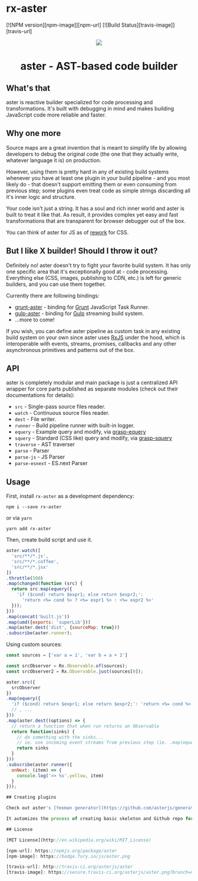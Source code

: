 # rx-aster
[![NPM version][npm-image]][npm-url]
[![Build Status][travis-image]][travis-url]

<p align="center">
  <img src="https://avatars2.githubusercontent.com/u/6579498?s=300" />
</p>

<h1 align="center">aster - AST-based code builder</h1>

## What's that

aster is reactive builder specialized for code processing and transformations. It's built with debugging in mind and makes building JavaScript code more reliable and faster.

## Why one more

Source maps are a great invention that is meant to simplify life by allowing developers to debug the original code (the one that they actually write, whatever language it is) on production.

However, using them is pretty hard in any of existing build systems whenever you have at least one plugin in your build pipeline - and you most likely do - that doesn't support emitting them or even consuming from previous step; some plugins even treat code as simple strings discarding all it's inner logic and structure.

Your code isn't just a string. It has a soul and rich inner world and aster is built to treat it like that. As result, it provides complex yet easy and fast transformations that are transparent for browser debugger out of the box.

You can think of aster for JS as of [rework](https://github.com/reworkcss/rework) for CSS.

## But I like X builder! Should I throw it out?

Definitely no! aster doesn't try to fight your favorite build system. It has only one specific area that it's exceptionally good at - code processing. Everything else (CSS, images, publishing to CDN, etc.) is left for generic builders, and you can use them together.

Currently there are following bindings:

 * [grunt-aster](https://github.com/asterjs/grunt-aster) - binding for [Grunt](http://gruntjs.com/) JavaScript Task Runner.
 * [gulp-aster](https://github.com/asterjs/gulp-aster) - binding for [Gulp](http://gulpjs.com/) streaming build system.
 * ...more to come!

If you wish, you can define aster pipeline as custom task in any existing build system on your own since aster uses [RxJS](http://reactive-extensions.github.io/RxJS/) under the hood, which is interoperable with events, streams, promises, callbacks and any other asynchronous primitives and patterns out of the box.

## API

aster is completely modular and main package is just a centralized API wrapper for core parts published as separate modules (check out their documentations for details):

* `src` - Single-pass source files reader.
* `watch` - Continuous source files reader.
* `dest` - File writer.
* `runner` - Build pipeline runner with built-in logger.
* `equery` - Example query and modify, via [grasp-equery](http://www.graspjs.com/docs/equery/)
* `squery` - Standard (CSS like) query and modify, via [grasp-squery](http://www.graspjs.com/docs/squery/)
* `traverse` - AST traverser
* `parse` - Parser
* `parse-js` - JS Parser
* `parse-esnext` - ES.next Parser

## Usage

First, install `rx-aster` as a development dependency:

```shell
npm i --save rx-aster
```

or via `yarn`

```shell
yarn add rx-aster
```

Then, create build script and use it.

```javascript
aster.watch([
  'src/**/*.js',
  'src/**/*.coffee',
  'src/**/*.jsx'
])
.throttle(500)
.map(changed(function (src) {
  return src.map(equery({
    'if ($cond) return $expr1; else return $expr2;':
      'return <%= cond %> ? <%= expr1 %> : <%= expr2 %>'
  }));
}))
.map(concat('built.js'))
.map(umd({exports: 'superLib'}))
.map(aster.dest('dist', {sourceMap: true}))
.subscribe(aster.runner);
```

Using custom sources:

```js
const sources = ['var a = 1', 'var b = a + 2']

const srcObserver = Rx.Observable.of(sources);
const srcObserver2 = Rx.Observable.just(sources[0]);

aster.src({
  srcObserver
})
.map(equery({
  'if ($cond) return $expr1; else return $expr2;': 'return <%= cond %> ? <%= expr1 %> : <%= expr2 %>'
  // , ...
}))
.map(aster.dest((options) => {
  // return a function that when run returns an Observable
  return function(sinks) {
    // do something with the sinks...
    // ie. use incoming event streams from previous step (ie. .map(equery(...)), write to a destination
    return sinks
  }
}))
.subscribe(aster.runner({
  onNext: (item) => {
    console.log('>> %s'.yellow, item)
  }
}));

## Creating plugins

Check out aster's [Yeoman generator](https://github.com/asterjs/generator-aster).

It automizes the process of creating basic skeleton and Github repo for your plugin in few easy steps. When created, you just need to modify [`index.js`](https://github.com/asterjs/generator-aster/blob/master/app/templates/index.js) and [`test.js`](https://github.com/asterjs/generator-aster/blob/master/app/templates/test/test.js) files to reflect your intended plugin's functionality (detailed hints included right in code).

## License

[MIT License](http://en.wikipedia.org/wiki/MIT_License)

[npm-url]: https://npmjs.org/package/aster
[npm-image]: https://badge.fury.io/js/aster.png

[travis-url]: http://travis-ci.org/asterjs/aster
[travis-image]: https://secure.travis-ci.org/asterjs/aster.png?branch=master
